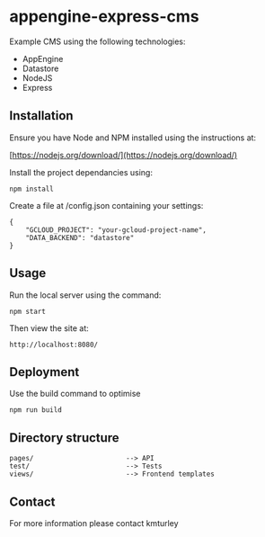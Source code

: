 # appengine-express-cms

Example CMS using the following technologies:
* AppEngine
* Datastore
* NodeJS
* Express

## Installation

Ensure you have Node and NPM installed using the instructions at:

[https://nodejs.org/download/](https://nodejs.org/download/)

Install the project dependancies using:

    npm install

Create a file at /config.json containing your settings:

    {
        "GCLOUD_PROJECT": "your-gcloud-project-name",
        "DATA_BACKEND": "datastore"
    }

## Usage

Run the local server using the command:

    npm start

Then view the site at:

    http://localhost:8080/


## Deployment

Use the build command to optimise

    npm run build


## Directory structure

    pages/                       --> API
    test/                        --> Tests
    views/                       --> Frontend templates


## Contact

For more information please contact kmturley